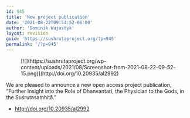 ```yaml
---
id: 945
title: 'New project publication'
date: '2021-08-22T09:54:52-06:00'
author: 'Dominik Wujastyk'
layout: revision
guid: 'https://sushrutaproject.org/?p=945'
permalink: '/?p=945'
---
```


<div class="wp-block-columns is-layout-flex wp-container-core-columns-is-layout-114 wp-block-columns-is-layout-flex"><div class="wp-block-column is-layout-flow wp-block-column-is-layout-flow" style="flex-basis:50%"></div></div><div class="wp-block-columns is-layout-flex wp-container-core-columns-is-layout-115 wp-block-columns-is-layout-flex"><div class="wp-block-column is-layout-flow wp-block-column-is-layout-flow"><figure class="wp-block-image size-full is-style-rounded">[![](https://sushrutaproject.org/wp-content/uploads/2021/08/Screenshot-from-2021-08-22-09-52-15.png)](http://doi.org/10.20935/al2992)</figure></div><div class="wp-block-column is-layout-flow wp-block-column-is-layout-flow">We are pleased to announce a new open access project publication, “Further Insight into the Role of Dhanvantari, the Physician to the Gods, in the Suśrutasaṃhitā.”

- <http://doi.org/10.20935/al2992>

</div></div>
